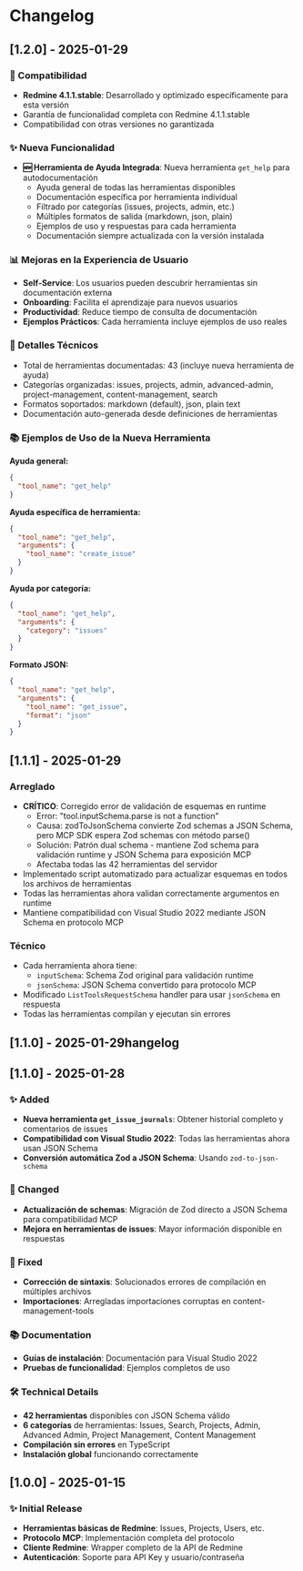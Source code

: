 # Changelog

## [1.2.0] - 2025-01-29

### 🎯 Compatibilidad
- **Redmine 4.1.1.stable**: Desarrollado y optimizado específicamente para esta versión
- Garantía de funcionalidad completa con Redmine 4.1.1.stable
- Compatibilidad con otras versiones no garantizada

### ✨ Nueva Funcionalidad
- **🆕 Herramienta de Ayuda Integrada**: Nueva herramienta `get_help` para autodocumentación
  - Ayuda general de todas las herramientas disponibles
  - Documentación específica por herramienta individual
  - Filtrado por categorías (issues, projects, admin, etc.)
  - Múltiples formatos de salida (markdown, json, plain)
  - Ejemplos de uso y respuestas para cada herramienta
  - Documentación siempre actualizada con la versión instalada

### 📊 Mejoras en la Experiencia de Usuario
- **Self-Service**: Los usuarios pueden descubrir herramientas sin documentación externa
- **Onboarding**: Facilita el aprendizaje para nuevos usuarios
- **Productividad**: Reduce tiempo de consulta de documentación
- **Ejemplos Prácticos**: Cada herramienta incluye ejemplos de uso reales

### 🔧 Detalles Técnicos
- Total de herramientas documentadas: 43 (incluye nueva herramienta de ayuda)
- Categorías organizadas: issues, projects, admin, advanced-admin, project-management, content-management, search
- Formatos soportados: markdown (default), json, plain text
- Documentación auto-generada desde definiciones de herramientas

### 📚 Ejemplos de Uso de la Nueva Herramienta

**Ayuda general:**
```json
{
  "tool_name": "get_help"
}
```

**Ayuda específica de herramienta:**
```json
{
  "tool_name": "get_help",
  "arguments": {
    "tool_name": "create_issue"
  }
}
```

**Ayuda por categoría:**
```json
{
  "tool_name": "get_help", 
  "arguments": {
    "category": "issues"
  }
}
```

**Formato JSON:**
```json
{
  "tool_name": "get_help",
  "arguments": {
    "tool_name": "get_issue",
    "format": "json"
  }
}
```

## [1.1.1] - 2025-01-29

### Arreglado
- **CRÍTICO**: Corregido error de validación de esquemas en runtime
  - Error: "tool.inputSchema.parse is not a function"
  - Causa: zodToJsonSchema convierte Zod schemas a JSON Schema, pero MCP SDK espera Zod schemas con método parse()
  - Solución: Patrón dual schema - mantiene Zod schema para validación runtime y JSON Schema para exposición MCP
  - Afectaba todas las 42 herramientas del servidor
- Implementado script automatizado para actualizar esquemas en todos los archivos de herramientas
- Todas las herramientas ahora validan correctamente argumentos en runtime
- Mantiene compatibilidad con Visual Studio 2022 mediante JSON Schema en protocolo MCP

### Técnico
- Cada herramienta ahora tiene:
  - `inputSchema`: Schema Zod original para validación runtime
  - `jsonSchema`: JSON Schema convertido para protocolo MCP
- Modificado `ListToolsRequestSchema` handler para usar `jsonSchema` en respuesta
- Todas las herramientas compilan y ejecutan sin errores

## [1.1.0] - 2025-01-29hangelog

## [1.1.0] - 2025-01-28

### ✨ Added
- **Nueva herramienta `get_issue_journals`**: Obtener historial completo y comentarios de issues
- **Compatibilidad con Visual Studio 2022**: Todas las herramientas ahora usan JSON Schema
- **Conversión automática Zod a JSON Schema**: Usando `zod-to-json-schema`

### 🔧 Changed
- **Actualización de schemas**: Migración de Zod directo a JSON Schema para compatibilidad MCP
- **Mejora en herramientas de issues**: Mayor información disponible en respuestas

### 🐛 Fixed
- **Corrección de sintaxis**: Solucionados errores de compilación en múltiples archivos
- **Importaciones**: Arregladas importaciones corruptas en content-management-tools

### 📚 Documentation
- **Guías de instalación**: Documentación para Visual Studio 2022
- **Pruebas de funcionalidad**: Ejemplos completos de uso

### 🛠️ Technical Details
- **42 herramientas** disponibles con JSON Schema válido
- **6 categorías** de herramientas: Issues, Search, Projects, Admin, Advanced Admin, Project Management, Content Management
- **Compilación sin errores** en TypeScript
- **Instalación global** funcionando correctamente

## [1.0.0] - 2025-01-15

### ✨ Initial Release
- **Herramientas básicas de Redmine**: Issues, Projects, Users, etc.
- **Protocolo MCP**: Implementación completa del protocolo
- **Cliente Redmine**: Wrapper completo de la API de Redmine
- **Autenticación**: Soporte para API Key y usuario/contraseña
